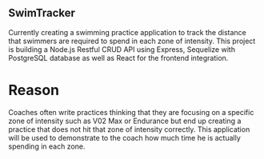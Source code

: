 ## SwimTracker
Currently creating a swimming practice application to track the distance that swimmers are required to spend in each zone of intensity. 
This project is building a Node.js Restful CRUD API using Express, Sequelize with PostgreSQL database as well as React for the frontend integration.

# Reason
Coaches often write practices thinking that they are focusing on a specific zone of intensity such as V02 Max or Endurance but end up creating a practice that does not hit that zone of intensity correctly. This application will be used to demonstrate to the coach how much time he is actually spending in each zone. 

